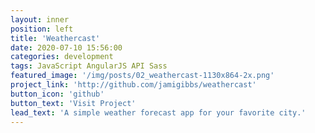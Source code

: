 ```yaml
---
layout: inner
position: left
title: 'Weathercast'
date: 2020-07-10 15:56:00
categories: development
tags: JavaScript AngularJS API Sass
featured_image: '/img/posts/02_weathercast-1130x864-2x.png'
project_link: 'http://github.com/jamigibbs/weathercast'
button_icon: 'github'
button_text: 'Visit Project'
lead_text: 'A simple weather forecast app for your favorite city.'
---
```

